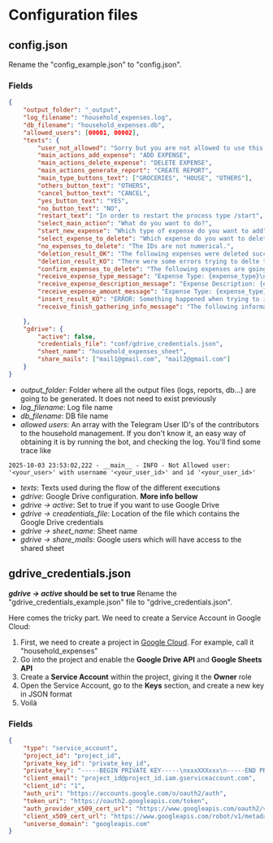 # Configuration files

## config.json
Rename the "config_example.json" to "config.json".

### Fields
```json
{
    "output_folder": "_output",
    "log_filename": "household_expenses.log",
    "db_filename": "household_expenses.db",
    "allowed_users": [00001, 00002],
    "texts": {
        "user_not_allowed": "Sorry but you are not allowed to use this bot.\nPlease contact the admin.",
        "main_actions_add_expense": "ADD EXPENSE",
        "main_actions_delete_expense": "DELETE EXPENSE",
        "main_actions_generate_report": "CREATE REPORT",
        "main_type_buttons_text": ["GROCERIES", "HOUSE", "OTHERS"],
        "others_button_text": "OTHERS",
        "cancel_button_text": "CANCEL",
        "yes_button_text": "YES",
        "no_button_text": "NO",
        "restart_text": "In order to restart the process type /start",
        "select_main_action": "What do you want to do?",
        "start_new_expense": "Which type of expense do you want to add",
        "select_expense_to_delete": "Which expense do you want to delete? Write down the ID (multiple selection by separating the values with commas)",
        "no_expenses_to_delete": "The IDs are not numerical.",
        "deletion_result_OK": "The following expenses were deleted successfully: {expenses}.",
        "deletion_result_KO": "There were some errors trying to delte the following expenses: {expenses}", 
        "confirm_expenses_to_delete": "The following expenses are going to be deleted. Are you sure?",
        "receive_expense_type_message": "Expense Type: {expense_type}\nAdd a description (e.g.: store name)",
        "receive_expense_description_message": "Expense Description: {expense_description}.\nAdd the expense amount",
        "receive_expense_amount_message": "Expense Type: {expense_type}\nExpense Description: {expense_description}\nExpense Amount: {expense_amount}\nIs it OK?",
        "insert_result_KO": "ERROR: Something happened when trying to insert the expense in the DATABASE.",
        "receive_finish_gathering_info_message": "The following information has been inserted in the database\n"

    },
    "gdrive": {
        "active": false,
        "credentials_file": "conf/gdrive_credentials.json",
        "sheet_name": "household_expenses_sheet",
        "share_mails": ["mail1@gmail.com", "mail2@gmail.com"]
    }
}
```
- _output_folder_: Folder where all the output files (logs, reports, db...) are going to be generated. It does not need to exist previously
- _log_filename_: Log file name
- _db_filename_: DB file name
- _allowed users_: An array with the Telegram User ID's of the contributors to the household management. If you don't know it, an easy way of obtaining it is by running the bot, and checking the log. You'll find some trace like 
```log
2025-10-03 23:53:02,222 - __main__ - INFO - Not Allowed user: '<your_user>' with username '<your_user_id>' and id '<your_user_id>'
```
- _texts_: Texts used during the flow of the different executions
- _gdrive_: Google Drive configuration. **More info bellow**
- _gdrive -> active_: Set to true if you want to use Google Drive
- _gdrive -> creadentials_file_: Location of the file which contains the Google Drive credentials
- _gdrive -> sheet_name_: Sheet name
- _gdrive -> share_mails_: Google users which will have access to the shared sheet

## gdrive_credentials.json
**_gdrive -> active_ should be set to true**
Rename the "gdrive_credentials_example.json" file to "gdrive_credentials.json".

Here comes the tricky part. We need to create a Service Account in Google Cloud:
1. First, we need to create a project in [Google Cloud](https://console.cloud.google.com/welcome). For example, call it "household_expenses"
2. Go into the project and enable the **Google Drive API** and **Google Sheets API**
3. Create a **Service Account** within the project, giving it the **Owner** role
4. Open the Service Account, go to the **Keys** section, and create a new key in JSON format
5. Voilà

### Fields
```json
{
    "type": "service_account",
    "project_id": "project_id",
    "private_key_id": "private_key_id",
    "private_key": "-----BEGIN PRIVATE KEY-----\nxxxXXXxxx\n-----END PRIVATE KEY-----\n",
    "client_email": "project_id@project_id.iam.gserviceaccount.com",
    "client_id": "1",
    "auth_uri": "https://accounts.google.com/o/oauth2/auth",
    "token_uri": "https://oauth2.googleapis.com/token",
    "auth_provider_x509_cert_url": "https://www.googleapis.com/oauth2/v1/certs",
    "client_x509_cert_url": "https://www.googleapis.com/robot/v1/metadata/x509/project_id%40project_id.iam.gserviceaccount.com",
    "universe_domain": "googleapis.com"
}
```